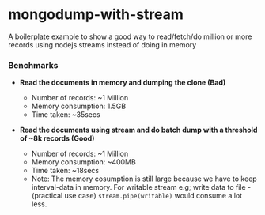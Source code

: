 # mongodump-with-stream

A boilerplate example to show a good way to read/fetch/do million or more records using nodejs streams instead of doing in memory

### Benchmarks

- **Read the documents in memory and dumping the clone (Bad)**

  - Number of records: ~1 Million
  - Memory consumption: 1.5GB
  - Time taken: ~35secs

- **Read the documents using stream and do batch dump with a threshold of ~8k records (Good)**

  - Number of records: ~1 Million
  - Memory consumption: ~400MB
  - Time taken: ~18secs
  - Note: The memory cosumption is still large because we have to keep interval-data in memory. For writable stream e.g; write data to file - (practical use case) `stream.pipe(writable)` would consume a lot less.
